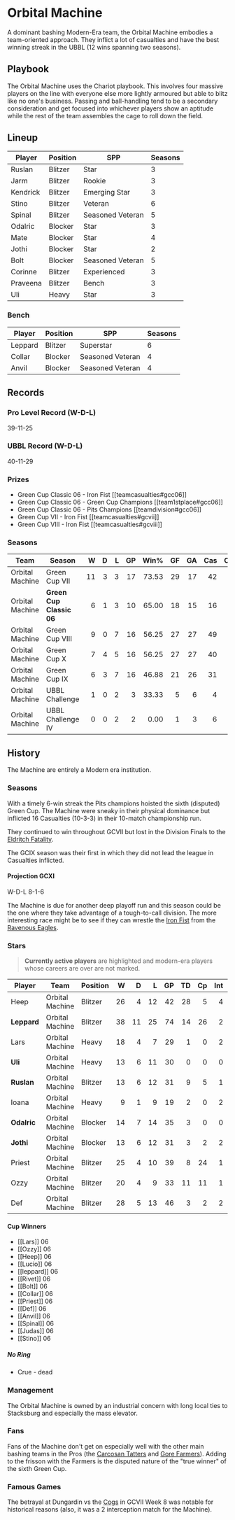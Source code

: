 # Orbital Machine

A dominant bashing Modern-Era team, the Orbital Machine embodies a team-oriented approach. They inflict a lot of casualties and have the best winning streak in the UBBL (12 wins spanning two seasons).

## Playbook

The Orbital Machine uses the Chariot playbook. This involves four massive players on the line with everyone else more lightly armoured but able to blitz like no one's business. Passing and ball-handling tend to be a secondary consideration and get focused into whichever players show an aptitude while the rest of the team assembles the cage to roll down the field.

## Lineup

| Player    | Position  | SPP | Seasons |
|-----------|-----------|-----|---------|
| Ruslan   | Blitzer      |   Star |       3 |
| Jarm     | Blitzer      |    Rookie |       3 |
| Kendrick | Blitzer      |   Emerging Star |       3 |
| Stino    | Blitzer      |   Veteran |       6 |
| Spinal   | Blitzer      |   Seasoned Veteran |       5 |
| Odalric  | Blocker |   Star |       3 |
| Mate     | Blocker |   Star |       4 |
| Jothi    | Blocker |   Star |       2 |
| Bolt     | Blocker |   Seasoned Veteran |       5 |
| Corinne  | Blitzer      |    Experienced |       3 |
| Praveena | Blitzer      |    Bench |       3 |
| Uli      | Heavy      |   Star |       3 |

### Bench

| Player    | Position  | SPP | Seasons |
|-----------|-----------|-----|---------|
| Leppard  | Blitzer      |  Superstar |       6 |
| Collar   | Blocker |   Seasoned Veteran |       4 |
| Anvil    | Blocker |   Seasoned Veteran |       4 |

## Records

### Pro Level Record (W-D-L)

39-11-25

### UBBL Record (W-D-L)

40-11-29

### Prizes

* Green Cup Classic 06 - Iron Fist [[teamcasualties#gcc06]]
* Green Cup Classic 06 - Green Cup Champions [[team1stplace#gcc06]]
* Green Cup Classic 06 - Pits Champions [[teamdivision#gcc06]]
* Green Cup VII - Iron Fist [[teamcasualties#gcvii]]
* Green Cup VIII - Iron Fist  [[teamcasualties#gcviii]]


### Seasons

| Team      | Season             | W  | D | L | GP | Win% | GF   | GA   | Cas  | CDif | FF   |
|-----------|--------------------|--:|--:|--:|---:|-----:|---:|---:|----:|-----:|---:|
| Orbital Machine | Green Cup VII        |   11 |    3 |    3 |     17 | 73.53 |   29 |   17 |   42 |     33 |   -1 |
| Orbital Machine | **Green Cup Classic 06** |    6 |    1 |    3 |     10 |      65.00 |   18 |   15 |   16 |      8 |    5 |
| Orbital Machine | Green Cup VIII       |    9 |    0 |    7 |     16 |   56.25 |   27 |   27 |   49 |     27 |    1 |
| Orbital Machine | Green Cup X          |    7 |    4 |    5 |     16 |   56.25 |   27 |   27 |   40 |     26 |   -1 |
| Orbital Machine | Green Cup IX         |    6 |    3 |    7 |     16 |  46.88 |   21 |   26 |   31 |     20 |   -1 |
| Orbital Machine | UBBL Challenge       |    1 |    0 |    2 |      3 | 33.33 |    5 |    6 |    4 |     -1 |   -1 |
| Orbital Machine | UBBL Challenge IV    |    0 |    0 |    2 |      2 |    0.00 |    1 |    3 |    6 |      1 |   -2 |

## History

The Machine are entirely a Modern era institution.

### Seasons

With a timely 6-win streak the Pits champions hoisted the sixth (disputed) Green Cup. The Machine were sneaky in their physical dominance but inflicted 16 Casualties (10-3-3) in their 10-match championship run.

They continued to win throughout GCVII but lost in the Division Finals to the [Eldritch Fatality](eldritchfatality).

The GCIX season was their first in which they did not lead the league in Casualties inflicted.

#### Projection GCXI

W-D-L 8-1-6

The Machine is due for another deep playoff run and this season could be the one where they take advantage of a tough-to-call division. The more interesting race might be to see if they can wrestle the [Iron Fist](../prizes/teamcasualties) from the [Ravenous Eagles](ravenouseagles).

### Stars

> **Currently active players** are highlighted and modern-era players whose careers are over are not marked.

| Player           | Team        | Position      | W | D | L | GP | TD | Cp | Int | BH | SI | Ki | MVP | SPP |
|------------------|-------------|---------------|--:|--:|--:|---:|---:|---:|----:|---:|---:|---:|----:|----:|
| Heep   | Orbital Machine | Blitzer      |   26 |    4 |   12 |   42 |   28 |    5 |    4 |    6 |    1 |    0 |    2 |  121 |
| **Leppard** | Orbital Machine | Blitzer      |   38 |   11 |   25 |   74 |   14 |   26 |    2 |    3 |    4 |    2 |    6 |  120 |
| Lars   | Orbital Machine | Heavy      |   18 |    4 |    7 |   29 |    1 |    0 |    2 |   11 |    6 |    1 |    6 |   73 |
| **Uli**     | Orbital Machine | Heavy      |   13 |    6 |   11 |   30 |    0 |    0 |    0 |   17 |    5 |    1 |    4 |   66 |
| **Ruslan**  | Orbital Machine | Blitzer      |   13 |    6 |   12 |   31 |    9 |    5 |    1 |    6 |    1 |    0 |    3 |   63 |
| Ioana  | Orbital Machine | Heavy      |    9 |    1 |    9 |   19 |    2 |    0 |    2 |    8 |    2 |    2 |    5 |   59 |
| **Odalric** | Orbital Machine | Blocker |   14 |    7 |   14 |   35 |    3 |    0 |    0 |    8 |    1 |    1 |    6 |   59 |
| **Jothi**   | Orbital Machine | Blocker |   13 |    6 |   12 |   31 |    3 |    2 |    2 |    7 |    1 |    0 |    5 |   56 |
| Priest | Orbital Machine | Blitzer      |   25 |    4 |   10 |   39 |    8 |   24 |    1 |    0 |    0 |    0 |    1 |   55 |
| Ozzy   | Orbital Machine | Blitzer      |   20 |    4 |    9 |   33 |   11 |   11 |    1 |    3 |    1 |    0 |    0 |   54 |
| Def    | Orbital Machine | Blitzer      |   28 |    5 |   13 |   46 |    3 |    2 |    2 |    5 |    3 |    1 |    4 |   53 |

#### Cup Winners

* [[Lars]] 06
* [[Ozzy]] 06
* [[Heep]] 06
* [[Lucio]] 06
* [[leppard]] 06
* [[Rivet]] 06
* [[Bolt]] 06
* [[Collar]] 06
* [[Priest]] 06
* [[Def]] 06
* [[Anvil]] 06
* [[Spinal]] 06
* [[Judas]] 06
* [[Stino]] 06

##### No Ring

* Crue - dead

### Management

The Orbital Machine is owned by an industrial concern with long local ties to Stacksburg and especially the mass elevator.

### Fans

Fans of the Machine don't get on especially well with the other main bashing teams in the Pros (the [Carcosan Tatters](carcosantatters) and [Gore Farmers](gorefarmers)). Adding to the frisson with the Farmers is the disputed nature of the "true winner" of the sixth Green Cup.

### Famous Games

The betrayal at Dungardin vs the [Cogs](irregularcogs) in GCVII Week 8 was notable for historical reasons (also, it was a 2 interception match for the Machine).